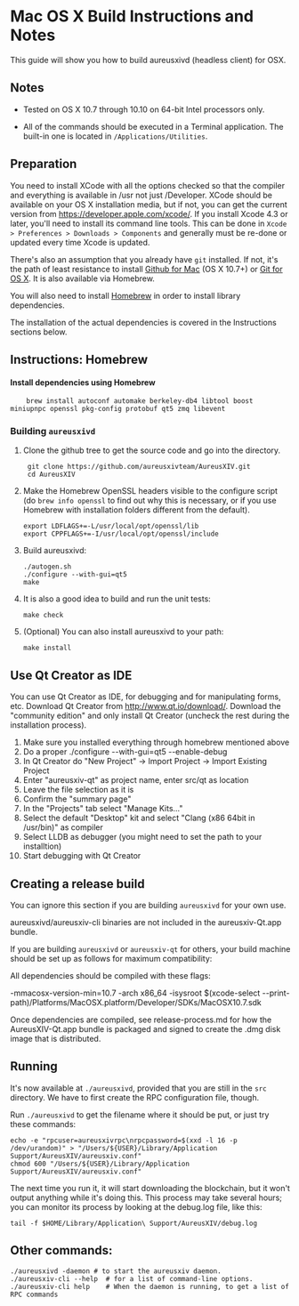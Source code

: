 Mac OS X Build Instructions and Notes
====================================
This guide will show you how to build aureusxivd (headless client) for OSX.

Notes
-----

* Tested on OS X 10.7 through 10.10 on 64-bit Intel processors only.

* All of the commands should be executed in a Terminal application. The
built-in one is located in `/Applications/Utilities`.

Preparation
-----------

You need to install XCode with all the options checked so that the compiler
and everything is available in /usr not just /Developer. XCode should be
available on your OS X installation media, but if not, you can get the
current version from https://developer.apple.com/xcode/. If you install
Xcode 4.3 or later, you'll need to install its command line tools. This can
be done in `Xcode > Preferences > Downloads > Components` and generally must
be re-done or updated every time Xcode is updated.

There's also an assumption that you already have `git` installed. If
not, it's the path of least resistance to install [Github for Mac](https://mac.github.com/)
(OS X 10.7+) or
[Git for OS X](https://code.google.com/p/git-osx-installer/). It is also
available via Homebrew.

You will also need to install [Homebrew](http://brew.sh) in order to install library
dependencies.

The installation of the actual dependencies is covered in the Instructions
sections below.

Instructions: Homebrew
----------------------

#### Install dependencies using Homebrew

        brew install autoconf automake berkeley-db4 libtool boost miniupnpc openssl pkg-config protobuf qt5 zmq libevent

### Building `aureusxivd`

1. Clone the github tree to get the source code and go into the directory.

        git clone https://github.com/aureusxivteam/AureusXIV.git
        cd AureusXIV

2.  Make the Homebrew OpenSSL headers visible to the configure script  (do ```brew info openssl``` to find out why this is necessary, or if you use Homebrew with installation folders different from the default).

        export LDFLAGS+=-L/usr/local/opt/openssl/lib
        export CPPFLAGS+=-I/usr/local/opt/openssl/include
        
3.  Build aureusxivd:

        ./autogen.sh
        ./configure --with-gui=qt5
        make

4.  It is also a good idea to build and run the unit tests:

        make check

5.  (Optional) You can also install aureusxivd to your path:

        make install

Use Qt Creator as IDE
------------------------
You can use Qt Creator as IDE, for debugging and for manipulating forms, etc.
Download Qt Creator from http://www.qt.io/download/. Download the "community edition" and only install Qt Creator (uncheck the rest during the installation process).

1. Make sure you installed everything through homebrew mentioned above
2. Do a proper ./configure --with-gui=qt5 --enable-debug
3. In Qt Creator do "New Project" -> Import Project -> Import Existing Project
4. Enter "aureusxiv-qt" as project name, enter src/qt as location
5. Leave the file selection as it is
6. Confirm the "summary page"
7. In the "Projects" tab select "Manage Kits..."
8. Select the default "Desktop" kit and select "Clang (x86 64bit in /usr/bin)" as compiler
9. Select LLDB as debugger (you might need to set the path to your installtion)
10. Start debugging with Qt Creator

Creating a release build
------------------------
You can ignore this section if you are building `aureusxivd` for your own use.

aureusxivd/aureusxiv-cli binaries are not included in the aureusxiv-Qt.app bundle.

If you are building `aureusxivd` or `aureusxiv-qt` for others, your build machine should be set up
as follows for maximum compatibility:

All dependencies should be compiled with these flags:

 -mmacosx-version-min=10.7
 -arch x86_64
 -isysroot $(xcode-select --print-path)/Platforms/MacOSX.platform/Developer/SDKs/MacOSX10.7.sdk

Once dependencies are compiled, see release-process.md for how the AureusXIV-Qt.app
bundle is packaged and signed to create the .dmg disk image that is distributed.

Running
-------

It's now available at `./aureusxivd`, provided that you are still in the `src`
directory. We have to first create the RPC configuration file, though.

Run `./aureusxivd` to get the filename where it should be put, or just try these
commands:

    echo -e "rpcuser=aureusxivrpc\nrpcpassword=$(xxd -l 16 -p /dev/urandom)" > "/Users/${USER}/Library/Application Support/AureusXIV/aureusxiv.conf"
    chmod 600 "/Users/${USER}/Library/Application Support/AureusXIV/aureusxiv.conf"

The next time you run it, it will start downloading the blockchain, but it won't
output anything while it's doing this. This process may take several hours;
you can monitor its process by looking at the debug.log file, like this:

    tail -f $HOME/Library/Application\ Support/AureusXIV/debug.log

Other commands:
-------

    ./aureusxivd -daemon # to start the aureusxiv daemon.
    ./aureusxiv-cli --help  # for a list of command-line options.
    ./aureusxiv-cli help    # When the daemon is running, to get a list of RPC commands
